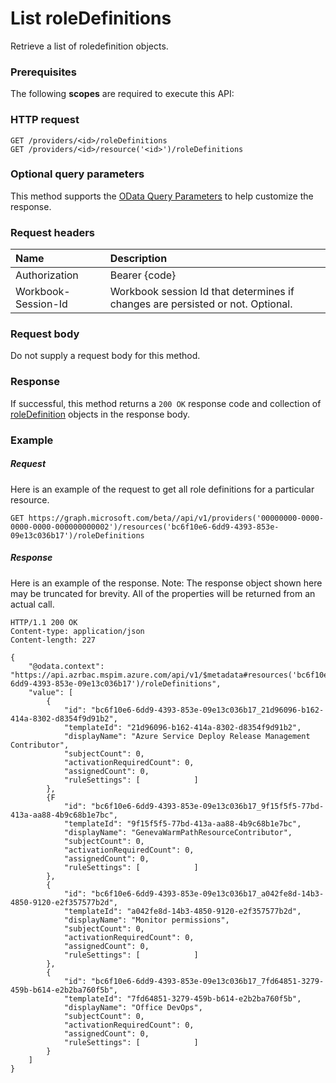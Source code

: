 # List roleDefinitions

Retrieve a list of roledefinition objects.
### Prerequisites
The following **scopes** are required to execute this API: 
### HTTP request
<!-- { "blockType": "ignored" } -->
```http
GET /providers/<id>/roleDefinitions
GET /providers/<id>/resource('<id>')/roleDefinitions
```
### Optional query parameters
This method supports the [OData Query Parameters](http://graph.microsoft.io/docs/overview/query_parameters) to help customize the response.

### Request headers
| Name      |Description|
|:----------|:----------|
| Authorization  | Bearer {code}|
| Workbook-Session-Id  | Workbook session Id that determines if changes are persisted or not. Optional.|

### Request body
Do not supply a request body for this method.
### Response
If successful, this method returns a `200 OK` response code and collection of [roleDefinition](../resources/roledefinition.md) objects in the response body.
### Example
##### Request
Here is an example of the request to get all role definitions for a particular resource.
<!-- {
  "blockType": "request",
  "name": "get_roledefinitions"
}-->
```http
GET https://graph.microsoft.com/beta//api/v1/providers('00000000-0000-0000-0000-000000000002')/resources('bc6f10e6-6dd9-4393-853e-09e13c036b17')/roleDefinitions
```
##### Response
Here is an example of the response. Note: The response object shown here may be truncated for brevity. All of the properties will be returned from an actual call.
<!-- {
  "blockType": "response",
  "truncated": true,
  "@odata.type": "microsoft.graph.roleDefinition",
  "isCollection": true
} -->
```http
HTTP/1.1 200 OK
Content-type: application/json
Content-length: 227

{
    "@odata.context": "https://api.azrbac.mspim.azure.com/api/v1/$metadata#resources('bc6f10e6-6dd9-4393-853e-09e13c036b17')/roleDefinitions",
    "value": [
        {
            "id": "bc6f10e6-6dd9-4393-853e-09e13c036b17_21d96096-b162-414a-8302-d8354f9d91b2",
            "templateId": "21d96096-b162-414a-8302-d8354f9d91b2",
            "displayName": "Azure Service Deploy Release Management Contributor",
            "subjectCount": 0,
            "activationRequiredCount": 0,
            "assignedCount": 0,
            "ruleSettings": [            ]
        },
        {F
            "id": "bc6f10e6-6dd9-4393-853e-09e13c036b17_9f15f5f5-77bd-413a-aa88-4b9c68b1e7bc",
            "templateId": "9f15f5f5-77bd-413a-aa88-4b9c68b1e7bc",
            "displayName": "GenevaWarmPathResourceContributor",
            "subjectCount": 0,
            "activationRequiredCount": 0,
            "assignedCount": 0,
            "ruleSettings": [            ]
        },
        {
            "id": "bc6f10e6-6dd9-4393-853e-09e13c036b17_a042fe8d-14b3-4850-9120-e2f357577b2d",
            "templateId": "a042fe8d-14b3-4850-9120-e2f357577b2d",
            "displayName": "Monitor permissions",
            "subjectCount": 0,
            "activationRequiredCount": 0,
            "assignedCount": 0,
            "ruleSettings": [            ]
        },
        {
            "id": "bc6f10e6-6dd9-4393-853e-09e13c036b17_7fd64851-3279-459b-b614-e2b2ba760f5b",
            "templateId": "7fd64851-3279-459b-b614-e2b2ba760f5b",
            "displayName": "Office DevOps",
            "subjectCount": 0,
            "activationRequiredCount": 0,
            "assignedCount": 0,
            "ruleSettings": [            ]
        }
    ]
}
```

<!-- uuid: 8fcb5dbc-d5aa-4681-8e31-b001d5168d79
2015-10-25 14:57:30 UTC -->
<!-- {
  "type": "#page.annotation",
  "description": "List roleDefinitions",
  "keywords": "",
  "section": "documentation",
  "tocPath": ""
}-->
